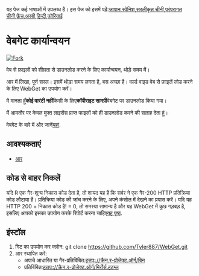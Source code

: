 <!-- # WebGet  [![GitHub forks](https://img.shields.io/github/forks/Tyler887/WebGet?label=Fork&style=social)](https://github.com/Tyler887/WebGet/fork)  The implementation to download files from the Web, in a short time.  Written in R, complete simple. It takes a short time, simply good. Use WebGet to retrieve files from the world wide web.    I assume **no warranty** for any **copyrighted material** downloaded on WebGet. I usally recommend downloading freely licensed files only. <br />https://github.com?Tyler887/WebGet/commit/main/ -->

यह पेज कई भाषाओं में उपलब्ध है।
इस पेज को इसमें पढ़ें:[जापान](README.ja.md),[स्पेनिश](README.es.md),[सरलीकृत चीनी](README.zh-CN.md),[परंपरागत चीनी](README.zh-TW.md),[फ्रेंच](README.fr.md),[अरबी](README.ar.md),[हिन्दी](README.hi.md),[कोरियाई](README.ko.md)

# वेबगेट कार्यान्वयन

[![Fork](https://img.shields.io/github/forks/Tyler887/WebGet?label=Fork&style=social)](https://github.com/Tyler887/WebGet/fork)

वेब से फ़ाइलों को शीघ्रता से डाउनलोड करने के लिए कार्यान्वयन, थोड़े समय में।

आर में लिखा, पूर्ण सरल। इसमें थोड़ा समय लगता है, बस अच्छा है। वर्ल्ड वाइड वेब से फ़ाइलें लोड करने के लिए WebGet का उपयोग करें।

मै मानता हूँ**कोई वारंटी नहीं**किसी के लिए**कॉपीराइट सामग्री**वेबगेट पर डाउनलोड किया गया।

मैं आमतौर पर केवल मुफ्त लाइसेंस प्राप्त फाइलों को ही डाउनलोड करने की सलाह देता हूं।

वेबगेट के बारे में और जानें[यहां](https://github.com/Tyler887/WebGet/wiki/WebGet).

## आवश्यकताएं

-   [आर](https://r-project.org)

## कोड से बाहर निकलें

यदि R एक गैर-शून्य निकास कोड देता है, तो शायद यह है कि सर्वर ने एक गैर-200 HTTP प्रतिक्रिया कोड लौटाया है। प्रतिक्रिया कोड की जांच करने के लिए, अपने कंसोल में देखने का प्रयास करें। यदि यह HTTP 200 + निकास कोड है! = 0, तो समस्या सामान्य है और यह WebGet में कुछ गड़बड़ है, इसलिए आपको इसका उपयोग करके रिपोर्ट करना चाहिए[यह पृष्ठ](https://github.com/Tyler887/WebGet/issues/new?template=bug_report.md).

## इंस्टॉल

1.  गिट का उपयोग कर क्लोन:
        git clone https://github.com/Tyler887/WebGet.git
2.  आर स्थापित करें:
    -   अपाचे आधारित या गैर-प्रतिबिंबित:[हत्तपः://क्रैन.र-प्रोजेक्ट.ऑर्ग/बिन](https://cran.r-project.org/bin)
    -   प्रतिबिंबित:[हत्तपः://क्रैन.र-प्रोजेक्ट.ऑर्ग/मिर्रोर्स.हटम्ल](https://cran.r-project.org/mirrors.html)
